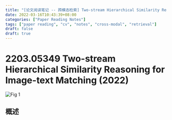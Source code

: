 ```yaml
---
title: "[论文阅读笔记 -- 跨模态检索] Two-stream Hierarchical Similarity Reasoning for IT Matching(2022)"
date: 2022-03-16T10:43:39+08:00
categories: ["Paper Reading Notes"]
tags: ["paper reading", "cv", "notes", "cross-modal", "retrieval"]
draft: false
draft: true
---
```


# 2203.05349 Two-stream Hierarchical Similarity Reasoning for Image-text Matching (2022)

![Fig 1](/images/2022/PRN211/1.png)

## 概述


